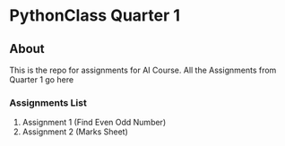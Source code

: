 # PythonClass Quarter 1
## About
This is the repo for assignments for AI Course. All the Assignments from Quarter 1 go here

### Assignments List
1. Assignment 1 (Find Even Odd Number)
2. Assignment 2 (Marks Sheet) 
